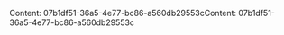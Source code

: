 <span data-ttu-id="ca769-101">Content: 07b1df51-36a5-4e77-bc86-a560db29553c</span><span class="sxs-lookup"><span data-stu-id="ca769-101">Content: 07b1df51-36a5-4e77-bc86-a560db29553c</span></span>